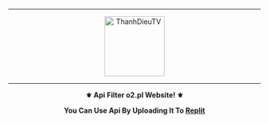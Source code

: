 
-----

<p align="center">
<img class="Blob" src="https://i.imgur.com/lSSa9YM.jpg" width="120" height="120" alt="ThanhDieuTV">

</p>

-----

<p align="center">
<strong>⚜️ Api Filter o2.pl Website! ⚜️</strong> </p> 
<p align="center">
<strong>
You Can Use Api By Uploading It To <a href="replit.com">Replit</a>
</p>
<br><br>

